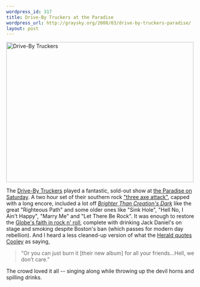 ```yaml
--- 
wordpress_id: 317
title: Drive-By Truckers at the Paradise
wordpress_url: http://graysky.org/2008/03/drive-by-truckers-paradise/
layout: post
---
```

<div class="flickr-frame">
<a href="http://www.flickr.com/photos/downtree/2353779186/" title="Drive-By Truckers by graysky., on Flickr"><img src="http://farm3.static.flickr.com/2259/2353779186_630604f839.jpg" class="flickr-photo" width="500" height="375" alt="Drive-By Truckers" /></a>
</div>

The <a href="http://www.drivebytruckers.com/">Drive-By Truckers</a> played a fantastic, sold-out show at <a href="http://tourb.us/show/59941-Drive-By_Truckers-The_Whigs-Paradise_Rock_Club-Boston-MA">the Paradise on Saturday</a>. A two hour set of their southern rock <a href="http://en.wikipedia.org/wiki/Drive-by_truckers">"three axe attack"</a>, capped with a long encore, included a lot off <a href="http://www.amazon.com/dp/B000ZKRFDA/ref=nosim?tag=mikechampion"><i>Brighter Than Creation's Dark</i></a> like the great "Righteous Path" and some older ones like "Sink Hole", "Hell No, I Ain't Happy", "Marry Me" and "Let There Be Rock". It was enough to restore the <a href="http://www.boston.com/ae/music/articles/2008/03/24/over_the_long_haul_these_truckers_deliver/">Globe's faith in rock n' roll</a>, complete with drinking Jack Daniel's on stage and smoking despite Boston's ban (which passes for modern day rebellion). And I heard a less cleaned-up version of what the <a href="http://www.bostonherald.com/entertainment/music/general/view.bg?articleid=1082345">Herald quotes Cooley</a> as saying, 

<blockquote>"Or you can just burn it [their new album] for all your friends...Hell, we don’t care."</blockquote>

The crowd loved it all -- singing along while throwing up the devil horns and spilling drinks.

